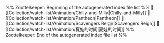 %% Zoottelkeeper: Beginning of the autogenerated index file list  %%
📄 [[Collection/watch-list/Animation/Chilly-and-Milly|Chilly-and-Milly]]
📄 [[Collection/watch-list/Animation/Pantheon|Pantheon]]
📄 [[Collection/watch-list/Animation/Scavengers Reign|Scavengers Reign]]
📄 [[Collection/watch-list/Animation/夏娃的时间|夏娃的时间]]
%% Zoottelkeeper: End of the autogenerated index file list  %%
